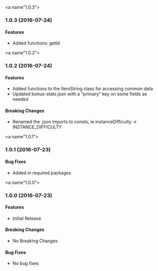 <a name"1.0.3"></a>
### 1.0.3 (2016-07-24)

#### Features
* Added functions: getId


<a name"1.0.2"></a>
### 1.0.2 (2016-07-24)

#### Features
* Added functions to the ItemString class for accessing common data
* Updated bonus-stats.json with a "primary" key on some fields as needed

#### Breaking Changes
* Renamed the .json imports to consts, ie instanceDifficulty -> INSTANCE_DIFFICULTY


<a name"1.0.1"></a>
### 1.0.1 (2016-07-23)

#### Bug Fixes
* Added in required packages


<a name"1.0.0"></a>
### 1.0.0 (2016-07-23)

#### Features
* Initial Release

#### Breaking Changes
* No Breaking Changes

#### Bug Fixes
* No bug fixes
